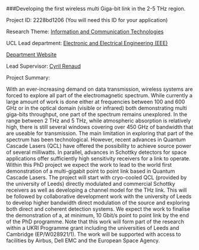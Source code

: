 ###Developing the first wireless multi Giga-bit link in the 2-5 THz region.

Project ID: 2228bd1206
(You will need this ID for your application)

Research Theme: [Information and Communication Technologies](../themes/information-and-communication-technologies.md)

UCL Lead department: [Electronic and Electrical Engineering (EEE)](../departments/electronic-and-electrical-engineering.md)

[Department Website](https://www.ucl.ac.uk/electronic-electrical-engineering)

Lead Supervisor: [Cyril Renaud](https://iris.ucl.ac.uk/iris/browse/profile?upi=CRENA49)

Project Summary:

With an ever-increasing demand on data transmission, wireless systems are forced to explore all part of the electromagnetic spectrum. While currently a large amount of work is done either at frequencies between 100 and 600 GHz or in the optical domain (visible or infrared) both demonstrating multi giga-bits throughput, one part of the spectrum remains unexplored.
 In the range between 2 THz and 5 THz, while atmospheric absorption is relatively high, there is still several windows covering over 450 GHz of bandwidth that are useable for transmission. The main limitation in exploring that part of the spectrum has been technological. However, recent advances in Quantum Cascade Lasers (QCL) have offered the possibility to achieve source power of several milliwatts. In parallel, advances in Schottky detectors for space applications offer sufficiently high sensitivity receivers for a link to operate.
 Within this PhD project we expect the work to lead to the world first demonstration of a multi-gigabit point to point link based in Quantum Cascade Lasers.
 The project will start with cryo-cooled QCL (provided by the university of Leeds) directly modulated and commercial Schottky receivers as well as developing a channel model for the THz link.
 This will be followed by collaborative development work with the university of Leeds to develop higher bandwidth direct modulation of the source and exploring both direct and coherent detection systems.
 We expect the work to finalise the demonstration of a, at minimum, 10 Gbit/s point to point link by the end of the PhD programme.
 Note that this work will form part of the research within a UKRI Programme grant including the universities of Leeds and Cambridge (EP/W028921/1).
 The work will be supported with access to facilities by Airbus, Dell EMC and the European Space Agency.